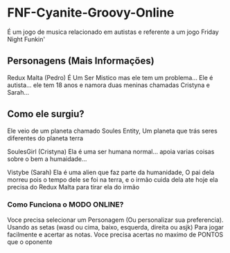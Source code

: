# FNF-Cyanite-Groovy-Online

É um jogo de musica relacionado em autistas e referente a um jogo Friday Night Funkin'

## Personagens (Mais Informações)
Redux Malta (Pedro)
É Um Ser Mistico mas ele tem um problema... Ele é autista... ele tem 18 anos e namora duas meninas chamadas Cristyna e Sarah...

## Como ele surgiu? 
Ele veio de um planeta chamado Soules Entity, Um planeta que trás seres diferentes do planeta terra

SoulesGirl (Cristyna)
Ela é uma ser humana normal... apoia varias coisas sobre o bem a humaidade...

Vistybe (Sarah)
Ela é uma alien que faz parte da humanidade, O pai dela morreu pois o tempo dele se foi na terra, e o irmão cuida dela ate hoje
ela precisa do Redux Malta para tirar ela do irmão

### Como Funciona o MODO ONLINE?
Voce precisa selecionar um Personagem (Ou personalizar sua preferencia).
Usando as setas (wasd ou cima, baixo, esquerda, direita ou asjk) Para jogar facilmente e acertar as notas.
Voce precisa acertas no maximo de PONTOS que o oponente
